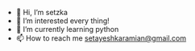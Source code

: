 - 👋 Hi, I’m setzka
- 👀 I’m interested every thing!
- 🌱 I’m currently learning python
- 📫 How to reach me setayeshkaramian@gmail.com

<!---
setzkaramian/setzkaramian is a ✨ special ✨ repository because its `README.md` (this file) appears on your GitHub profile.
You can click the Preview link to take a look at your changes.
--->
